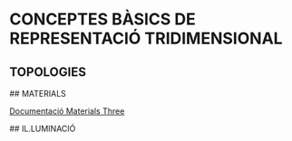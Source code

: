# CONCEPTES BÀSICS DE REPRESENTACIÓ TRIDIMENSIONAL

## TOPOLOGIES

## MATERIALS

[Documentació Materials Three](https://threejs.org/docs/#api/en/materials/Material)

## IL.LUMINACIÓ


